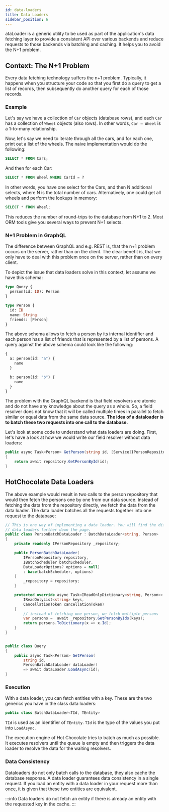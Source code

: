 ```yaml
---
id: data-loaders
title: Data Loaders
sidebar_position: 6
---
```


ataLoader is a generic utility to be used as part of the application's data fetching layer to provide a consistent API over various backends and reduce requests to those backends via batching and caching. It helps you to avoid the N+1 problem.

## Context: The N+1 Problem

Every data fetching technology suffers the n+1 problem. Typically, it happens when you structure your code so that you first do a query to get a list of records, then subsequently do another query for each of those records.

### Example

Let's say we have a collection of `Car` objects (database rows), and each `Car` has a collection of `Wheel` objects (also rows). In other words, `Car → Wheel` is a 1-to-many relationship.

Now, let's say we need to iterate through all the cars, and for each one, print out a list of the wheels. The naive implementation would do the following:

```sql
SELECT * FROM Cars;
```

And then for each Car:

```sql
SELECT * FROM Wheel WHERE CarId = ?
```

In other words, you have one select for the Cars, and then N additional selects, where N is the total number of cars. Alternatively, one could get all wheels and perform the lookups in memory:

```sql
SELECT * FROM Wheel;
```

This reduces the number of round-trips to the database from N+1 to 2. Most ORM tools give you several ways to prevent N+1 selects.

### N+1 Problem in GraphQL

The difference between GraphQL and e.g. REST is, that the n+1 problem occurs on the server, rather than on the client. The clear benefit is, that we only have to deal with this problem once on the server, rather than on every client.

To depict the issue that data loaders solve in this context, let assume we have this schema:

```graphql
type Query {
  person(id: ID): Person
}

type Person {
  id: ID
  name: String
  friends: [Person]
}
```

The above schema allows to fetch a person by its internal identifier and each person has a list of friends that is represented by a list of persons. A query against the above schema could look like the following:

```graphql
{
  a: person(id: "a") {
    name
  }

  b: person(id: "b") {
    name
  }
}
```

The problem with the GraphQL backend is that field resolvers are atomic and do not have any knowledge about the query as a whole. So, a field resolver does not know that it will be called multiple times in parallel to fetch similar or equal data from the same data source. **The idea of a dataloader is to batch these two requests into one call to the database.**

Let's look at some code to understand what data loaders are doing. First, let's have a look at how we would write our field resolver without data loaders:

```csharp
public async Task<Person> GetPerson(string id, [Service]IPersonRepository repository)
{
    return await repository.GetPersonById(id);
}
```

## HotChocolate Data Loaders

The above example would result in two calls to the person repository that would then fetch the persons one by one from our data source. Instead of fetching the data from the repository directly, we fetch the data from the data loader. The data loader batches all the requests together into one request to the database:

```csharp {16-23}
// This is one way of implementing a data loader. You will find the different ways of declaring
// data loaders further down the page.
public class PersonBatchDataLoader : BatchDataLoader<string, Person>
{
    private readonly IPersonRepository _repository;

    public PersonBatchDataLoader(
        IPersonRepository repository,
        IBatchScheduler batchScheduler,
        DataLoaderOptions? options = null)
        : base(batchScheduler, options)
    {
        _repository = repository;
    }

    protected override async Task<IReadOnlyDictionary<string, Person>> LoadBatchAsync(
        IReadOnlyList<string> keys,
        CancellationToken cancellationToken)
    {
        // instead of fetching one person, we fetch multiple persons
        var persons =  await _repository.GetPersonByIds(keys);
        return persons.ToDictionary(x => x.Id);
    }
}


public class Query
{
    public async Task<Person> GetPerson(
        string id,
        PersonBatchDataLoader dataLoader)
        => await dataLoader.LoadAsync(id);
}
```

### Execution

With a data loader, you can fetch entities with a key. These are the two generics you have in the class data loaders:

```csharp
public class BatchDataLoader<TId, TEntity>
```

`TId` is used as an identifier of `TEntity`. `TId` is the type of the values you put into `LoadAsync`.

The execution engine of Hot Chocolate tries to batch as much as possible. It executes resolvers until the queue is empty and then triggers the data loader to resolve the data for the waiting resolvers.

### Data Consistency

Dataloaders do not only batch calls to the database, they also cache the database response. A data loader guarantees data consistency in a single request. If you load an entity with a data loader in your request more than once, it is given that these two entities are equivalent.

:::info
Data loaders do not fetch an entity if there is already an entity with the requested key in the cache.
:::
